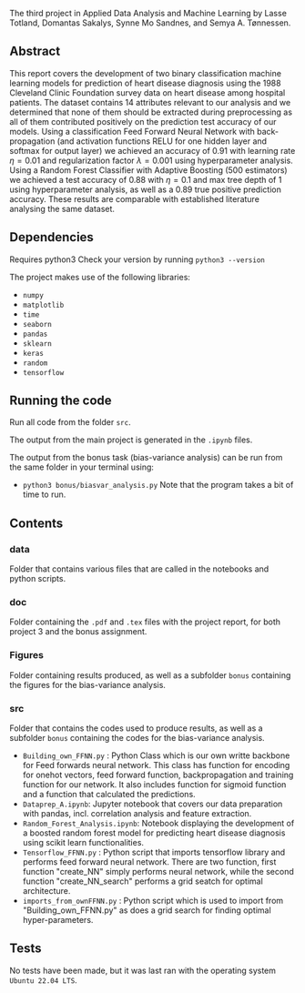 The third project in Applied Data Analysis and Machine Learning by Lasse Totland, Domantas Sakalys, Synne Mo Sandnes, and Semya A. Tønnessen. 

## Abstract 
This report covers the development of two binary classification machine learning models for prediction of heart disease diagnosis using the 1988 Cleveland Clinic Foundation survey data on heart disease among hospital patients. The dataset contains 14 attributes relevant to our analysis and we determined that none of them should be extracted during preprocessing as all of them contributed positively on the prediction test accuracy of our models. Using a classification Feed Forward Neural Network with back-propagation (and activation functions RELU for one hidden layer and softmax for output layer) we achieved an accuracy of $0.91$ with learning rate $\eta = 0.01$ and regularization factor $\lambda = 0.001$ using hyperparameter analysis. Using a Random Forest Classifier with Adaptive Boosting (500 estimators) we achieved a test accuracy of $0.88$ with $\eta = 0.1$ and max tree depth of $1$ using hyperparameter analysis, as well as a $0.89$ true positive prediction accuracy. These results are comparable with established literature analysing the same dataset.

## Dependencies 
Requires python3 
Check your version by running 
``` python3 --version ``` 

The project makes use of the following libraries: 
- `numpy`
- `matplotlib`
- `time`
- `seaborn`
- `pandas`
- `sklearn`
- `keras`
- `random`
- `tensorflow`

## Running the code 
Run all code from the folder `src`. 

The output from the main project is generated in the `.ipynb` files. 

The output from the bonus task (bias-variance analysis) can be run from the same folder in your terminal using: 
- `python3 bonus/biasvar_analysis.py`
Note that the program takes a bit of time to run. 

## Contents 
### data
Folder that contains various files that are called in the notebooks and python scripts.

### doc
Folder containing the `.pdf` and `.tex` files with the project report, for both project 3 and the bonus assignment. 

### Figures 
Folder containing results produced, as well as a subfolder `bonus` containing the figures for the bias-variance analysis. 

### src 
Folder that contains the codes used to produce results, as well as a subfolder `bonus` containing the codes for the bias-variance analysis. 

- `Building_own_FFNN.py` : Python Class which is our own writte backbone for Feed forwards neural network. This class has function for encoding for onehot vectors, feed forward function, backpropagation and training function for our network. It also includes function for sigmoid function and a function that calculated the predictions. 
- `Dataprep_A.ipynb`: Jupyter notebook that covers our data preparation with pandas, incl. correlation analysis and feature extraction.
- `Random_Forest_Analysis.ipynb`: Notebook displaying the development of a boosted random forest model for predicting heart disease diagnosis using scikit learn functionalities.
- `Tensorflow_FFNN.py` :  Python script that imports tensorflow library and performs feed forward neural network. There are two function, first function "create_NN" simply performs neural network, while the second function "create_NN_search" performs a grid seatch for optimal architecture.
- `imports_from_ownFFNN.py` : Python script which is used to import from "Building_own_FFNN.py" as does a grid search for finding optimal hyper-parameters.

## Tests 
No tests have been made, but it was last ran with the operating system `Ubuntu 22.04 LTS`. 

